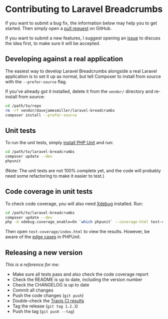 # Contributing to Laravel Breadcrumbs

If you want to submit a bug fix, the information below may help you to get
started. Then simply open a
[pull request](https://github.com/davejamesmiller/laravel-breadcrumbs/pulls) on
GitHub.

If you want to submit a new features, I suggest opening an
[issue](https://github.com/davejamesmiller/laravel-breadcrumbs/issues) to
discuss the idea first, to make sure it will be accepted.

## Developing against a real application

The easiest way to develop Laravel Breadcrumbs alongside a real Laravel
application is to set it up as normal, but tell Composer to install from source
with the `--prefer-source` flag.

If you've already got it installed, delete it from the `vendor/` directory and
re-install from source:

```bash
cd /path/to/repo
rm -rf vendor/davejamesmiller/laravel-breadcrumbs
composer install --prefer-source
```

## Unit tests

To run the unit tests, simply [install PHP Unit](http://phpunit.de/manual/current/en/installation.html)
and run:

```bash
cd /path/to/laravel-breadcrumbs
composer update --dev
phpunit
```

(Note: The unit tests are not 100% complete yet, and the code will probably need
some refactoring to make it easier to test.)

## Code coverage in unit tests

To check code coverage, you will also need [Xdebug](http://xdebug.org/)
installed. Run:

```bash
cd /path/to/laravel-breadcrumbs
composer update --dev
php -d xdebug.coverage_enable=On `which phpunit` --coverage-html test-coverage
```

Then open `test-coverage/index.html` to view the results. However, be aware of
the [edge cases](http://phpunit.de/manual/current/en/code-coverage-analysis.html#code-coverage-analysis.edge-cases)
in PHPUnit.

## Releasing a new version

*This is a reference for me:*

* Make sure all tests pass and also check the code coverage report
* Check the README is up to date, including the version number
* Check the CHANGELOG is up to date
* Commit all changes
* Push the code changes (`git push`)
* Double-check the [Travis CI results](https://travis-ci.org/davejamesmiller/laravel-breadcrumbs)
* Tag the release (`git tag 1.2.3`)
* Push the tag (`git push --tag`)
